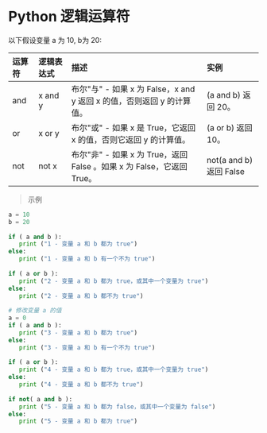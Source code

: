 
&emsp;
# Python 逻辑运算符
以下假设变量 a 为 10, b为 20:

运算符	|逻辑表达式	|描述	|实例
|:--|:--|:--|:--|
and	|x and y	|布尔"与" - 如果 x 为 False，x and y 返回 x 的值，否则返回 y 的计算值。	|(a and b) 返回 20。
or	|x or y	|布尔"或" - 如果 x 是 True，它返回 x 的值，否则它返回 y 的计算值。	|(a or b) 返回 10。
not	|not x	|布尔"非" - 如果 x 为 True，返回 False 。如果 x 为 False，它返回 True。	|not(a and b) 返回 False

>示例
```python
a = 10
b = 20
 
if ( a and b ):
   print ("1 - 变量 a 和 b 都为 true")
else:
   print ("1 - 变量 a 和 b 有一个不为 true")
 
if ( a or b ):
   print ("2 - 变量 a 和 b 都为 true，或其中一个变量为 true")
else:
   print ("2 - 变量 a 和 b 都不为 true")
 
# 修改变量 a 的值
a = 0
if ( a and b ):
   print ("3 - 变量 a 和 b 都为 true")
else:
   print ("3 - 变量 a 和 b 有一个不为 true")
 
if ( a or b ):
   print ("4 - 变量 a 和 b 都为 true，或其中一个变量为 true")
else:
   print ("4 - 变量 a 和 b 都不为 true")
 
if not( a and b ):
   print ("5 - 变量 a 和 b 都为 false，或其中一个变量为 false")
else:
   print ("5 - 变量 a 和 b 都为 true")
```
